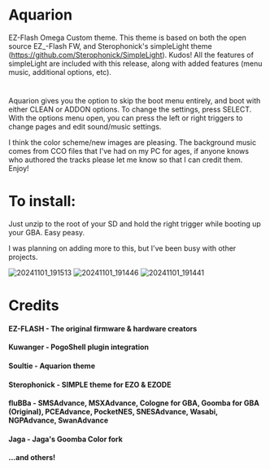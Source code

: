 # Aquarion
EZ-Flash Omega Custom theme.
This theme is based on both the open source EZ_-Flash FW, and 
Sterophonick's simpleLight theme (https://github.com/Sterophonick/SimpleLight). Kudos!
All the features of simpleLight are included with this release, along with added features (menu music, additional options, etc).

# 

Aquarion gives you the option to skip the boot menu entirely,
and boot with either CLEAN or ADDON options. To change the settings, press SELECT.
With the options menu open, you can press the left or right triggers to change pages
and edit sound/music settings. 

I think the color scheme/new images are pleasing. The background music comes from CCO files that I've had on my PC for ages,
if anyone knows who authored the tracks please let me know so that I can credit them. Enjoy!

# To install:
Just unzip to the root of your SD and hold the right trigger while booting up your GBA. 
Easy peasy.

I was planning on adding more to this, but I've been busy with other projects.

![20241101_191513](https://github.com/user-attachments/assets/342b4ec7-554a-48ee-96b6-7fc89c30ade8)
![20241101_191446](https://github.com/user-attachments/assets/026b80f3-402c-4f63-bfc7-c87e176d3035)
![20241101_191441](https://github.com/user-attachments/assets/44b624b3-7310-41af-993b-4ca83d04d760)


# Credits
#### EZ-FLASH - The original firmware & hardware creators
#### Kuwanger - PogoShell plugin integration
#### Soultie - Aquarion theme
#### Sterophonick - SIMPLE theme for EZO & EZODE
#### fluBBa - SMSAdvance, MSXAdvance, Cologne for GBA, Goomba for GBA (Original), PCEAdvance, PocketNES, SNESAdvance, Wasabi, NGPAdvance, SwanAdvance
#### Jaga - Jaga's Goomba Color fork
#### ...and others!
